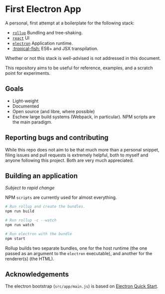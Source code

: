 # First Electron App

A personal, first attempt at a boilerplate for the following stack:

* [`rollup`](https://github.com/rollup/rollup) Bundling and tree-shaking.
* [`react`](https://github.com/reactjs) UI
* [`electron`](https://github.com/electron/electron) Application runtime.
* [:tropical-fish:](https://github.com/babel/babel) ES6+ and JSX transpilation.

Whether or not this stack is well-advised is not addressed in this document.

This repository aims to be useful for reference, examples, and a scratch
point for experiments.

## Goals

* Light-weight
* Documented
* Open source (and libre, where possible)
* Eschew large build systems (Webpack, in particular). NPM scripts are the main
  paradigm.

## Reporting bugs and contributing

While this repo does not aim to be that much more than a personal snippet,
filing issues and pull requests is extremely helpful, both to myself and anyone
following this project. Both are very much appreciated.

## Building an application
*Subject to rapid change*

NPM `scripts` are currently used for almost everything.

```bash
# Run rollup and create the bundles.
npm run build

# Run rollup -c --watch
npm run watch

# Run electron with the bundle
npm start
```

Rollup builds two separate bundles, one for the host runtime (the one passed as
an argument to the `electron` executable), and another for the renderer(s) (the
HTML).

## Acknowledgements

The electron bootstrap (`src/app/main.js`) is based on [Electron Quick Start](https://github.com/electron/electron-quick-start/blob/master/main.js).